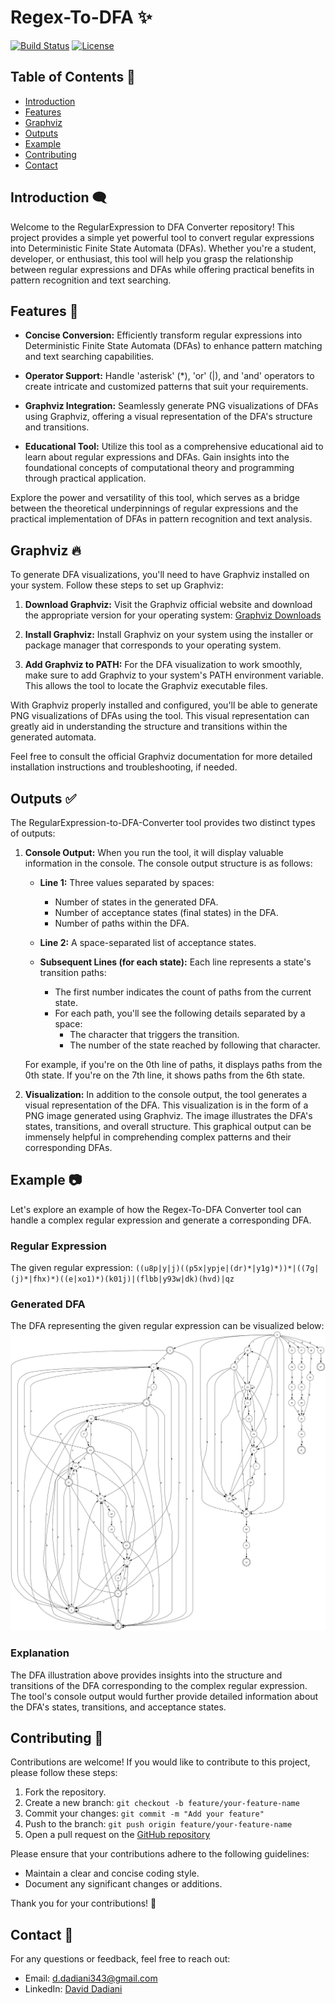 # Regex-To-DFA ✨

[![Build Status](https://img.shields.io/badge/build-passing-brightgreen)](https://github.com/Toms343/Regex-To-DFA)
[![License](https://img.shields.io/badge/license-MIT-blue)](https://github.com/Toms343/Regex-To-DFA/blob/main/LICENSE)

## Table of Contents 📜

- [Introduction](#introductioon-)
- [Features](#features-)
- [Graphviz](#graphviz-)
- [Outputs](#outputs-)
- [Example](#example-)
- [Contributing](#contributing-)
- [Contact](#contact-)

## Introduction 🗨️

Welcome to the RegularExpression to DFA Converter repository! This project provides a simple yet powerful tool to convert regular expressions into Deterministic Finite State Automata (DFAs). Whether you're a student, developer, or enthusiast, this tool will help you grasp the relationship between regular expressions and DFAs while offering practical benefits in pattern recognition and text searching.

## Features 👀

- **Concise Conversion:** Efficiently transform regular expressions into Deterministic Finite State Automata (DFAs) to enhance pattern matching and text searching capabilities.

- **Operator Support:** Handle 'asterisk' (*), 'or' (|), and 'and' operators to create intricate and customized patterns that suit your requirements.

- **Graphviz Integration:** Seamlessly generate PNG visualizations of DFAs using Graphviz, offering a visual representation of the DFA's structure and transitions.

- **Educational Tool:** Utilize this tool as a comprehensive educational aid to learn about regular expressions and DFAs. Gain insights into the foundational concepts of computational theory and programming through practical application.

Explore the power and versatility of this tool, which serves as a bridge between the theoretical underpinnings of regular expressions and the practical implementation of DFAs in pattern recognition and text analysis.

## Graphviz 🔥

To generate DFA visualizations, you'll need to have Graphviz installed on your system. Follow these steps to set up Graphviz:

1. **Download Graphviz:** Visit the Graphviz official website and download the appropriate version for your operating system: [Graphviz Downloads](https://graphviz.org/download/)

2. **Install Graphviz:** Install Graphviz on your system using the installer or package manager that corresponds to your operating system.

3. **Add Graphviz to PATH:** For the DFA visualization to work smoothly, make sure to add Graphviz to your system's PATH environment variable. This allows the tool to locate the Graphviz executable files.

With Graphviz properly installed and configured, you'll be able to generate PNG visualizations of DFAs using the tool. This visual representation can greatly aid in understanding the structure and transitions within the generated automata.

Feel free to consult the official Graphviz documentation for more detailed installation instructions and troubleshooting, if needed.

## Outputs ✅

The RegularExpression-to-DFA-Converter tool provides two distinct types of outputs:

1. **Console Output:** When you run the tool, it will display valuable information in the console. The console output structure is as follows:

   - **Line 1:** Three values separated by spaces:
     - Number of states in the generated DFA.
     - Number of acceptance states (final states) in the DFA.
     - Number of paths within the DFA.

   - **Line 2:** A space-separated list of acceptance states.

   - **Subsequent Lines (for each state):** Each line represents a state's transition paths:
     - The first number indicates the count of paths from the current state.
     - For each path, you'll see the following details separated by a space:
       - The character that triggers the transition.
       - The number of the state reached by following that character.

   For example, if you're on the 0th line of paths, it displays paths from the 0th state. If you're on the 7th line, it shows paths from the 6th state.

2. **Visualization:** In addition to the console output, the tool generates a visual representation of the DFA. This visualization is in the form of a PNG image generated using Graphviz. The image illustrates the DFA's states, transitions, and overall structure. This graphical output can be immensely helpful in comprehending complex patterns and their corresponding DFAs.

## Example 📷

Let's explore an example of how the Regex-To-DFA Converter tool can handle a complex regular expression and generate a corresponding DFA.

### Regular Expression
The given regular expression: `((u8p|y|j)((p5x|ypje|(dr)*|y1g)*))*|((7g|(j)*|fhx)*)((e|xo1)*)(k01j)|(flbb|y93w|dk)(hvd)|qz`

### Generated DFA
The DFA representing the given regular expression can be visualized below:
![Generated DFA](https://github.com/TomC333/Regex-To-DFA/blob/main/dfa.png)

### Explanation
The DFA illustration above provides insights into the structure and transitions of the DFA corresponding to the complex regular expression. The tool's console output would further provide detailed information about the DFA's states, transitions, and acceptance states.

## Contributing 🤝
Contributions are welcome! If you would like to contribute to this project, please follow these steps:

1. Fork the repository.
2. Create a new branch: `git checkout -b feature/your-feature-name`
3. Commit your changes: `git commit -m "Add your feature"`
4. Push to the branch: `git push origin feature/your-feature-name`
5. Open a pull request on the [GitHub repository](https://github.com/Toms343/Regex-To-DFA)

Please ensure that your contributions adhere to the following guidelines:
- Maintain a clear and concise coding style.
- Document any significant changes or additions.

Thank you for your contributions! 🙌

## Contact 📧

For any questions or feedback, feel free to reach out:
- Email: d.dadiani343@gmail.com
- LinkedIn: [David Dadiani](https://www.linkedin.com/in/david-dadiani-6677b5226/)